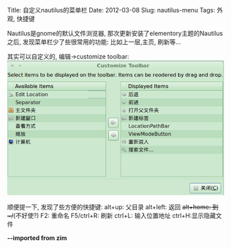 Title: 自定义nautilus的菜单栏
Date: 2012-03-08
Slug: nautilus-menu
Tags: 外观, 快捷键

Nautilus是gnome的默认文件浏览器, 那次更新安装了elementory主题的Nautilus之后, 发现菜单栏少了些很常用的功能: 比如上一层,主页, 刷新等...

其实可以自定义的, 编辑->customize toolbar:
![](../images/./nautilus-menu/pasted_image.png)

顺便提一下, 发现了些方便的快捷键:
alt+up: 父目录
alt+left: 返回
~~alt+home: 到~/~~(不好使?)
F2: 重命名
F5/ctrl+R: 刷新
ctrl+L: 输入位置地址
ctrl+H:显示隐藏文件

**--imported from zim**

